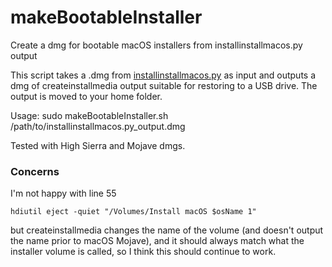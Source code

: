 # makeBootableInstaller
Create a dmg for bootable macOS installers from installinstallmacos.py output

This script takes a .dmg from [installinstallmacos.py](https://github.com/munki/macadmin-scripts/blob/master/installinstallmacos.py) as input and outputs a dmg of createinstallmedia output suitable for restoring to a USB drive. The output is moved to your home folder.

Usage: sudo makeBootableInstaller.sh /path/to/installinstallmacos.py_output.dmg

Tested with High Sierra and Mojave dmgs.

### Concerns
I'm not happy with line 55 
```
hdiutil eject -quiet "/Volumes/Install macOS $osName 1"
```
but createinstallmedia changes the name of the volume (and doesn't output the name prior to macOS Mojave), and it should always match what the installer volume is called, so I think this should continue to work.
